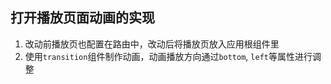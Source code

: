 ## 打开播放页面动画的实现

1. 改动前播放页也配置在路由中，改动后将播放页放入应用根组件里
2. 使用```transition```组件制作动画，动画播放方向通过```bottom```, ```left```等属性进行调整

##